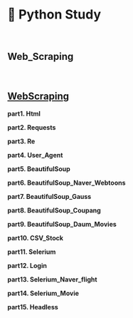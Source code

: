 # 📖 Python Study
<br>

## **Web_Scraping**

<br>

##  **[WebScraping](https://github.com/jong-seoung/Python/tree/main/webscraping/code)**

**part1. Html** 

**part2. Requests**

**part3. Re** 

**part4. User_Agent**

**part5. BeautifulSoup**

**part6. BeautifulSoup_Naver_Webtoons**

**part7. BeautifulSoup_Gauss** 

**part8. BeautifulSoup_Coupang**

**part9. BeautifulSoup_Daum_Movies** 

**part10. CSV_Stock**

**part11. Selerium**

**part12. Login**

**part13. Selerium_Naver_flight**

**part14. Selerium_Movie**

**part15. Headless**

